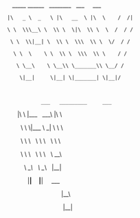 

     _____ ______    ________   ___      ___
     
    |\   _ \  _   \ |\   __  \ |\  \    /  /|   
    
    \ \  \\\__\ \  \\ \  \|\  \\ \  \  /  / /  
    
     \ \  \\|__| \  \\ \  \\\  \\ \  \/  / /  
     
      \ \  \    \ \  \\ \  \\\  \\ \    / /  
      
       \ \__\    \ \__\\ \_______\\ \__/ /
       
        \|__|     \|__| \|_______| \|__|/  
        
        
        
               ___   _________     ___
               
              |\  \ |\___   ___\  |\  \
              
              \ \  \\|___ \  \_|  \ \  \
              
               \ \  \    \ \  \    \ \  \
               
                \ \  \    \ \  \    \ \__\
                
                 \ \__\    \ \__\    \|__|
                 
                  \|__|     \|__|      ___
                  
                                      |\__\
                                      
                                      \|__|
